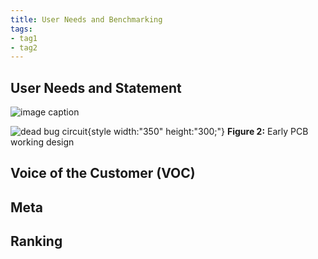 ```yaml
---
title: User Needs and Benchmarking
tags:
- tag1
- tag2
---
```

## User Needs and Statement

![image caption](https://drive.google.com/file/d/1ej35M53VETPo9cZEZ9D_8fap5PU22a0n/view)

![dead bug circuit](Image01.jpg){style width:"350" height:"300;"}
**Figure 2:** Early PCB working design


## Voice of the Customer (VOC) 




## Meta


## Ranking


